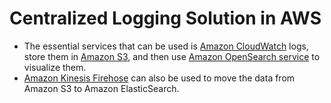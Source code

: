 # Centralized Logging Solution in AWS
- The essential services that can be used is [Amazon CloudWatch](../8_MonitoringServices/AmazonCloudWatch.md) logs, store them in [Amazon S3](../7_StorageServices/AmazonS3.md), and then use [Amazon OpenSearch service](https://aws.amazon.com/opensearch-service/) to visualize them.
- [Amazon Kinesis Firehose](https://aws.amazon.com/kinesis/data-firehose/) can also be used to move the data from Amazon S3 to Amazon ElasticSearch.